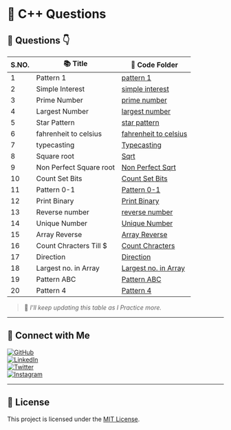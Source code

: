 # 🧠 C++ Questions

## 📅 Questions 👇

| S.NO.       | 📚 Title             | 📁 Code Folder |
|--------|---------------------------------------|----------------|
| 1 | Pattern 1  | [pattern 1](Questions/pattern1.cpp) |
| 2 | Simple Interest  | [simple interest](Questions/simple-intrest.cpp) |
| 3 | Prime Number  | [prime number](Questions/prime-number.cpp) |
| 4 | Largest Number  | [largest number](Questions/largest-no.cpp) |
| 5 | Star Pattern  | [star pattern](Questions/star_pattern.cpp) |
| 6 | fahrenheit to celsius  | [fahrenheit to celsius](Questions/f-c.cpp) |
| 7 | typecasting  | [Typecasting](Questions/character.cpp) |
| 8 |  Square root  | [Sqrt](Questions/sqrt.cpp) |
| 9 | Non Perfect Square root  | [Non Perfect Sqrt](Questions/non-p-sqrt.cpp) |
| 10 | Count Set Bits  | [Count Set Bits](Questions/count-set-bits.cpp) |
| 11 | Pattern 0-1  | [Pattern 0-1](Questions/pattern0-1.cpp) |
| 12 | Print Binary  | [Print Binary](Questions/printbinary.cpp) |
| 13 | Reverse number  | [reverse number](Questions/reverse-no.cpp) |
| 14 | Unique Number  | [Unique Number](Questions/unique-no.cpp) |
| 15 | Array Reverse  | [Array Reverse](Questions/arrayreverse.cpp) |
| 16 | Count Chracters Till $  | [Count Chracters](Questions/countchar.cpp) |
| 17 | Direction  | [Direction](Questions/direction.cpp) |
| 18 | Largest no. in Array  | [Largest no. in Array](Questions/largestinarray.cpp) |
| 19 | Pattern ABC  | [Pattern ABC](Questions/patternabc.cpp) |
| 20 | Pattern 4  | [Pattern 4](Questions/pattern4.cpp) |


> 📝 *I'll keep updating this table as I Practice more.*

---

## 🔗 Connect with Me

[![GitHub](https://img.shields.io/badge/GitHub-%2312100E.svg?logo=github&logoColor=white)](https://github.com/VanshBhatia2007)  
[![LinkedIn](https://img.shields.io/badge/LinkedIn-%230077B5.svg?logo=linkedin&logoColor=white)](https://www.linkedin.com/in/vansh-bhatia-76311422a)  
[![Twitter](https://img.shields.io/badge/Twitter-%231DA1F2.svg?logo=twitter&logoColor=white)](https://x.com/vanshb335?t=wYs66CkM2erUVwvaAjvuSw&s=09)  
[![Instagram](https://img.shields.io/badge/Instagram-%23E4405F.svg?logo=instagram&logoColor=white)](https://www.instagram.com/vanshbhatia15)

---

## 📄 License

This project is licensed under the [MIT License](LICENSE).

